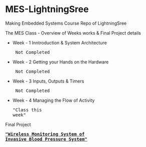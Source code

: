 # MES-LightningSree
Making Embedded Systems Course Repo of LightningSree

The MES Class - Overview of Weeks works & Final Project details

* Week - 1 Inntroduction & System Architecture <pre> Not Completed  </pre>
* Week - 2 Getting your Hands on the Hardware  <pre> Not Completed  </pre>
* Week - 3 Inputs, Outputs & Timers            <pre> Not Completed  </pre> 
* Week - 4 Managing the Flow of Activity       <pre>"Class this week"</pre>            


Final Project [<pre>**"Wireless Monitoring System of Invasive Blood Pressure System"**</pre>]()

